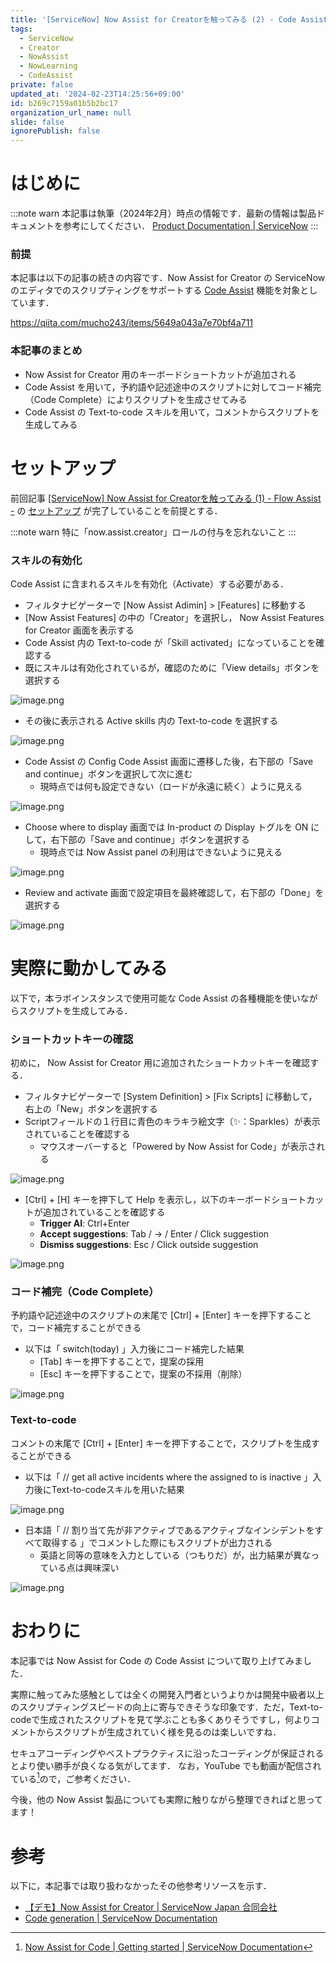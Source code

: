 ```yaml
---
title: '[ServiceNow] Now Assist for Creatorを触ってみる (2) - Code Assist -'
tags:
  - ServiceNow
  - Creator
  - NowAssist
  - NowLearning
  - CodeAssist
private: false
updated_at: '2024-02-23T14:25:56+09:00'
id: b269c7159a01b5b2bc17
organization_url_name: null
slide: false
ignorePublish: false
---
```

# はじめに
:::note warn
本記事は執筆（2024年2月）時点の情報です．最新の情報は製品ドキュメントを参考にしてください．
[Product Documentation | ServiceNow](https://docs.servicenow.com/ "Product Documentation | ServiceNow")
:::

### 前提
本記事は以下の記事の続きの内容です．Now Assist for Creator の ServiceNow のエディタでのスクリプティングをサポートする [Code Assist](https://docs.servicenow.com/bundle/vancouver-api-reference/page/script/now-assist-for-code/concept/now-assist-code-landing.html "Now Assist for Code | ServiceNow Documentation") 機能を対象としています．

https://qiita.com/mucho243/items/5649a043a7e70bf4a711

### 本記事のまとめ
* Now Assist for Creator 用のキーボードショートカットが追加される
* Code Assist を用いて，予約語や記述途中のスクリプトに対してコード補完（Code Complete）によりスクリプトを生成させてみる
* Code Assist の Text-to-code スキルを用いて，コメントからスクリプトを生成してみる


# セットアップ
前回記事 [[ServiceNow] Now Assist for Creatorを触ってみる (1) - Flow Assist -](https://qiita.com/mucho243/items/5649a043a7e70bf4a711) の [セットアップ](https://qiita.com/mucho243/items/5649a043a7e70bf4a711#%E3%82%BB%E3%83%83%E3%83%88%E3%82%A2%E3%83%83%E3%83%97) が完了していることを前提とする．

:::note warn
特に「now.assist.creator」ロールの付与を忘れないこと
:::

### スキルの有効化
Code Assist に含まれるスキルを有効化（Activate）する必要がある．
* フィルタナビゲーターで [Now Assist Adimin] > [Features] に移動する
* [Now Assist Features] の中の「Creator」を選択し， Now Assist Features for Creator 画面を表示する
* Code Assist 内の Text-to-code が「Skill activated」になっていることを確認する
* 既にスキルは有効化されているが，確認のために「View details」ボタンを選択する

![image.png](https://qiita-image-store.s3.ap-northeast-1.amazonaws.com/0/1277712/c5b3429f-6372-7a6f-7ea4-bd19f4038a73.png "Now Assist Features for Creator")

* その後に表示される Active skills 内の Text-to-code を選択する

![image.png](https://qiita-image-store.s3.ap-northeast-1.amazonaws.com/0/1277712/bdffc2cc-b75b-8ff5-eba7-a371350e74d4.png "Code Assist")

* Code Assist の Config Code Assist 画面に遷移した後，右下部の「Save and continue」ボタンを選択して次に進む
    * 現時点では何も設定できない（ロードが永遠に続く）ように見える

![image.png](https://qiita-image-store.s3.ap-northeast-1.amazonaws.com/0/1277712/561187cb-fa60-e526-2295-b7014b03bd4c.png "Config Code Assist")

* Choose where to display 画面では In-product の Display トグルを ON にして，右下部の「Save and continue」ボタンを選択する
    * 現時点では Now Assist panel の利用はできないように見える

![image.png](https://qiita-image-store.s3.ap-northeast-1.amazonaws.com/0/1277712/2cf65778-8c99-064e-31fa-3343bf0dcb50.png "Choose where to display")

* Review and activate 画面で設定項目を最終確認して，右下部の「Done」を選択する

![image.png](https://qiita-image-store.s3.ap-northeast-1.amazonaws.com/0/1277712/57d9c556-3a20-7b22-e9ce-fd7a477511d0.png "Review and activate")


# 実際に動かしてみる

以下で，本ラボインスタンスで使用可能な Code Assist の各種機能を使いながらスクリプトを生成してみる．

### ショートカットキーの確認
初めに， Now Assist for Creator 用に追加されたショートカットキーを確認する．

* フィルタナビゲーターで [System Definition] > [Fix Scripts] に移動して，右上の「New」ボタンを選択する
* Scriptフィールドの１行目に青色のキラキラ絵文字（✨：Sparkles）が表示されていることを確認する
    * マウスオーバーすると「Powered by Now Assist for Code」が表示される

![image.png](https://qiita-image-store.s3.ap-northeast-1.amazonaws.com/0/1277712/bfb10406-a9e7-3931-f5e0-8711d3956026.png "Powered by Now Assist for Code")

* [Ctrl] + [H] キーを押下して Help を表示し，以下のキーボードショートカットが追加されていることを確認する
    * **Trigger AI**:             Ctrl+Enter
    * **Accept suggestions**:     Tab   /   →   /   Enter   /   Click suggestion
    * **Dismiss suggestions**:    Esc   /   Click outside suggestion

![image.png](https://qiita-image-store.s3.ap-northeast-1.amazonaws.com/0/1277712/d71df461-995c-f7e1-6f05-68ec0cda432d.png "Editor Key Map")

### コード補完（Code Complete）
予約語や記述途中のスクリプトの末尾で [Ctrl] + [Enter] キーを押下することで，コード補完することができる
* 以下は「 switch(today) 」入力後にコード補完した結果
    * [Tab] キーを押下することで，提案の採用
    * [Esc] キーを押下することで，提案の不採用（削除）

![image.png](https://qiita-image-store.s3.ap-northeast-1.amazonaws.com/0/1277712/8f459ed3-c474-ba5c-6acd-10bc4b71c689.png "Code Complete")

### Text-to-code
コメントの末尾で [Ctrl] + [Enter] キーを押下することで，スクリプトを生成することができる
* 以下は「 // get all active incidents where the assigned to is inactive 」入力後にText-to-codeスキルを用いた結果

![image.png](https://qiita-image-store.s3.ap-northeast-1.amazonaws.com/0/1277712/e5064e92-e49c-a9a0-a775-334741f83dc7.png "Text-to-code")

* 日本語「 // 割り当て先が非アクティブであるアクティブなインシデントをすべて取得する 」でコメントした際にもスクリプトが出力される
    * 英語と同等の意味を入力としている（つもりだ）が，出力結果が異なっている点は興味深い

![image.png](https://qiita-image-store.s3.ap-northeast-1.amazonaws.com/0/1277712/6edf58a7-8b1f-d817-2621-3dd780745007.png "Text-to-code in Japanese")

# おわりに
本記事では Now Assist for Code の Code Assist について取り上げてみました．

実際に触ってみた感触としては全くの開発入門者というよりかは開発中級者以上のスクリプティングスピードの向上に寄与できそうな印象です．ただ，Text-to-codeで生成されたスクリプトを見て学ぶことも多くありそうですし，何よりコメントからスクリプトが生成されていく様を見るのは楽しいですね．

セキュアコーディングやベストプラクティスに沿ったコーディングが保証されるとより使い勝手が良くなる気がしてます．
なお，YouTube でも動画が配信されている[^1]ので，ご参考ください．

今後，他の Now Assist 製品についても実際に触りながら整理できればと思ってます！

# 参考
以下に，本記事では取り扱わなかったその他参考リソースを示す．
* [【デモ】Now Assist for Creator | ServiceNow Japan 合同会社](https://www.youtube.com/watch?v=NsWbSU5Dono "【デモ】Now Assist for Creator | ServiceNow Japan 合同会社 | YouTube")
* [Code generation | ServiceNow Documentation](https://docs.servicenow.com/bundle/vancouver-intelligent-experiences/page/administer/now-assist-platform/concept/now-assist-text-to-code.html "Code generation | ServiceNow Documentation")

[^1]: [Now Assist for Code | Getting started | ServiceNow Documentation](https://www.youtube.com/watch?v=Ln4dMDZOXtY "Now Assist for Code | Getting started | ServiceNow Documentation | YouTube")
